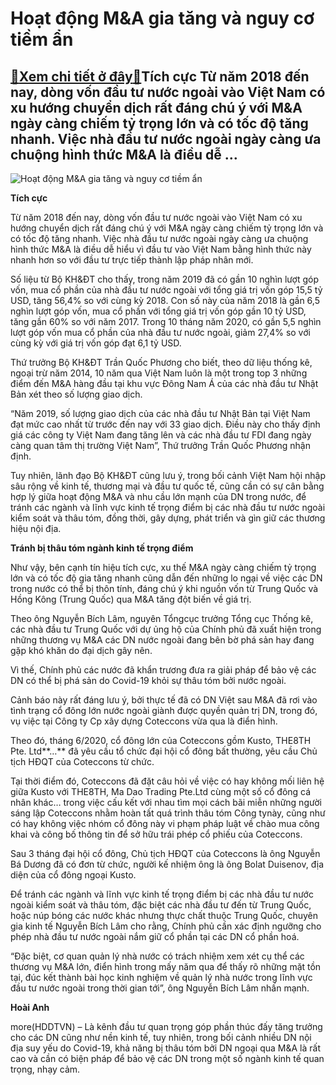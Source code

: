 Hoạt động M&A gia tăng và nguy cơ tiềm ẩn
=========================================

[:gift:Xem chi tiết ở đây:gift:](https://hddtvn.com/hoat-dong-ma-gia-tang-va-nguy-co-tiem-an/)Tích cực Từ năm 2018 đến nay, dòng vốn đầu tư nước ngoài vào Việt Nam có xu hướng chuyển dịch rất đáng chú ý với M&A ngày càng chiếm tỷ trọng lớn và có tốc độ tăng nhanh. Việc nhà đầu tư nước ngoài ngày càng ưa chuộng hình thức M&A là điều dễ …
----------------------------------------------------------------------------------------------------------------------------------------------------------------------------------------------------------------------------------------------------





![Hoạt động M&A gia tăng và nguy cơ tiềm ẩn](https://hddtvn.com/wp-content/uploads/2021/01/1124_44vefreg.jpg "Hoạt động M&A gia tăng và nguy cơ tiềm ẩn")



**Tích cực**


Từ năm 2018 đến nay, dòng vốn đầu tư nước ngoài vào Việt Nam có xu hướng chuyển dịch rất đáng chú ý với M&A ngày càng chiếm tỷ trọng lớn và có tốc độ tăng nhanh. Việc nhà đầu tư nước ngoài ngày càng ưa chuộng hình thức M&A là điều dễ hiểu vì đầu tư vào Việt Nam bằng hình thức này nhanh hơn so với đầu tư trực tiếp thành lập pháp nhân mới.


Số liệu từ Bộ KH&ĐT cho thấy, trong năm 2019 đã có gần 10 nghìn lượt góp vốn, mua cổ phần của nhà đầu tư nước ngoài với tổng giá trị vốn góp 15,5 tỷ USD, tăng 56,4% so với cùng kỳ 2018. Con số này của năm 2018 là gần 6,5 nghìn lượt góp vốn, mua cổ phần với tổng giá trị vốn góp gần 10 tỷ USD, tăng gần 60% so với năm 2017. Trong 10 tháng năm 2020, có gần 5,5 nghìn lượt góp vốn mua cổ phần của nhà đầu tư nước ngoài, giảm 27,4% so với cùng kỳ với giá trị vốn góp đạt 6,1 tỷ USD.


Thứ trưởng Bộ KH&ĐT Trần Quốc Phương cho biết, theo dữ liệu thống kê, ngoại trừ năm 2014, 10 năm qua Việt Nam luôn là một trong top 3 những điểm đến M&A hàng đầu tại khu vực Đông Nam Á của các nhà đầu tư Nhật Bản xét theo số lượng giao dịch.


“Năm 2019, số lượng giao dịch của các nhà đầu tư Nhật Bản tại Việt Nam đạt mức cao nhất từ trước đến nay với 33 giao dịch. Điều này cho thấy định giá các công ty Việt Nam đang tăng lên và các nhà đầu tư FDI đang ngày càng quan tâm thị trường Việt Nam”, Thứ trưởng Trần Quốc Phương nhận định.


Tuy nhiên, lãnh đạo Bộ KH&ĐT cũng lưu ý, trong bối cảnh Việt Nam hội nhập sâu rộng về kinh tế, thương mại và đầu tư quốc tế, cũng cần có sự cân bằng hợp lý giữa hoạt động M&A và nhu cầu lớn mạnh của DN trong nước, để tránh các ngành và lĩnh vực kinh tế trọng điểm bị các nhà đầu tư nước ngoài kiểm soát và thâu tóm, đồng thời, gây dựng, phát triển và gìn giữ các thương hiệu nội địa.


**Tránh bị thâu tóm ngành kinh tế trọng điểm** 


Như vậy, bên cạnh tín hiệu tích cực, xu thế M&A ngày càng chiếm tỷ trọng lớn và có tốc độ gia tăng nhanh cũng dẫn đến những lo ngại về việc các DN trong nước có thể bị thôn tính, đáng chú ý khi nguồn vốn từ Trung Quốc và Hồng Kông (Trung Quốc) qua M&A tăng đột biến về giá trị.


Theo ông Nguyễn Bích Lâm, nguyên Tổngcục trưởng Tổng cục Thống kê, các nhà đầu tư Trung Quốc với dự ủng hộ của Chính phủ đã xuất hiện trong những thương vụ M&A các DN nước ngoài đang bên bờ phá sản hay đang gặp khó khăn do đại dịch gây nên.


Vì thế, Chính phủ các nước đã khẩn trương đưa ra giải pháp để bảo vệ các DN có thể bị phá sản do Covid-19 khỏi sự thâu tóm bởi nước ngoài.


Cảnh báo này rất đáng lưu ý, bởi thực tế đã có DN Việt sau M&A đã rơi vào tình trạng cổ đông lớn nước ngoài giành được quyền quản trị DN, trong đó, vụ việc tại Công ty Cp xây dựng Coteccons vừa qua là điển hình.


Theo đó, tháng 6/2020, cổ đông lớn của Coteccons gồm Kusto, THE8TH Pte. Ltd**…** đã yêu cầu tổ chức đại hội cổ đông bất thường, yêu cầu Chủ tịch HĐQT của Coteccons từ chức.


Tại thời điểm đó, Coteccons đã đặt câu hỏi về việc có hay không mối liên hệ giữa Kusto với THE8TH, Ma Dao Trading Pte.Ltd cùng một số cổ đông cá nhân khác… trong việc cấu kết với nhau tìm mọi cách bãi miễn những người sáng lập Coteccons nhằm hoàn tất quá trình thâu tóm Công tynày, cũng như có hay không việc nhóm cổ đông này vi phạm pháp luật về chào mua công khai và công bố thông tin để sở hữu trái phép cổ phiếu của Coteccons.


Sau 3 tháng đại hội cổ đông, Chủ tịch HĐQT của Coteccons là ông Nguyễn Bá Dương đã có đơn từ chức, người kế nhiệm ông là ông Bolat Duisenov, địa diện của cổ đông ngoại Kusto.


Để tránh các ngành và lĩnh vực kinh tế trọng điểm bị các nhà đầu tư nước ngoài kiểm soát và thâu tóm, đặc biệt các nhà đầu tư đến từ Trung Quốc, hoặc núp bóng các nước khác nhưng thực chất thuộc Trung Quốc, chuyên gia kinh tế Nguyễn Bích Lâm cho rằng, Chính phủ cần xác định ngưỡng cho phép nhà đầu tư nước ngoài nắm giữ cổ phần tại các DN cổ phần hoá.


“Đặc biệt, cơ quan quản lý nhà nước có trách nhiệm xem xét cụ thể các thương vụ M&A lớn, điển hình trong mấy năm qua để thấy rõ những mặt tồn tại, đúc kết thành bài học kinh nghiệm về quản lý nhà nước trong lĩnh vực đầu tư nước ngoài trong thời gian tới”, ông Nguyễn Bích Lâm nhấn mạnh.




**Hoài Anh**



more(HDDTVN) – Là kênh đầu tư quan trọng góp phần thúc đấy tăng trưởng cho các DN cũng như nền kinh tế, tuy nhiên, trong bối cảnh nhiều DN nội địa suy yếu do Covid-19, khả năng bị thâu tóm bởi DN ngoại qua M&A là rất cao và cần có biện pháp để bảo vệ các DN trong một số ngành kinh tế quan trọng, nhạy cảm.

